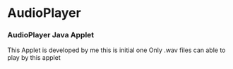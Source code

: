 # AudioPlayer

### AudioPlayer Java Applet
This Applet is developed by me this is initial one 
Only .wav files can able to play by this applet
